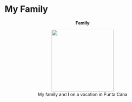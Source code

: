 # My Family
<p align = "center"> 
  <b> Family </b>
</p>

<p align = "center" > 
<img width = "200" height = "200" src="Downloads/family.jpg"><br>
  My family and I on a vacation in Punta Cana
</p>
